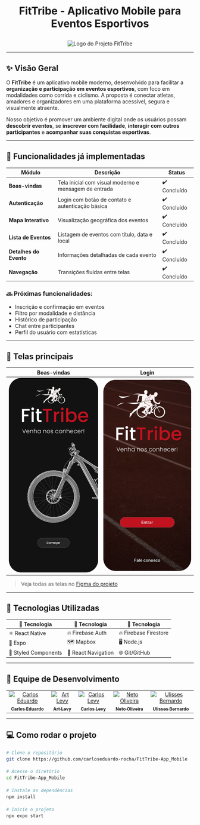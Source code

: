 # <p align="center">FitTribe - Aplicativo Mobile para Eventos Esportivos</p>

<p align="center">
  <img src="./assets/logo-FitTribe.png" alt="Logo do Projeto FitTribe" width="250"/>
</p>

---

## ✨ Visão Geral

O **FitTribe** é um aplicativo mobile moderno, desenvolvido para facilitar a **organização e participação em eventos esportivos**, com foco em modalidades como corrida e ciclismo. A proposta é conectar atletas, amadores e organizadores em uma plataforma acessível, segura e visualmente atraente.

Nosso objetivo é promover um ambiente digital onde os usuários possam **descobrir eventos**, se **inscrever com facilidade**, **interagir com outros participantes** e **acompanhar suas conquistas esportivas**.

---

## 🚀 Funcionalidades já implementadas

| Módulo                 | Descrição                                                | Status            |
|------------------------|------------------------------------------------------------|-------------------|
| **Boas-vindas**        | Tela inicial com visual moderno e mensagem de entrada     | ✔️ Concluído       |
| **Autenticação**       | Login com botão de contato e autenticação básica          | ✔️ Concluído       |
| **Mapa Interativo**    | Visualização geográfica dos eventos                       | ✔️ Concluído       |
| **Lista de Eventos**   | Listagem de eventos com título, data e local              | ✔️ Concluído       |
| **Detalhes do Evento** | Informações detalhadas de cada evento                     | ✔️ Concluído       |
| **Navegação**          | Transições fluídas entre telas                            | ✔️ Concluído       |

### 🔜 Próximas funcionalidades:
- Inscrição e confirmação em eventos  
- Filtro por modalidade e distância  
- Histórico de participação  
- Chat entre participantes  
- Perfil do usuário com estatísticas

---

## 📸 Telas principais

| Boas-vindas | Login |
|------------|--------|
| ![Boas-vindas](.//assets/Boas-vindas.png) | ![Login](./assets/Login.png) |

> Veja todas as telas no [Figma do projeto](https://www.figma.com/design/ABWPo8MZ19mHZetOu6WeUq/P.I?node-id=2069-11&t=gIiNGELolFAaCJUS-1)

---

## 📱 Tecnologias Utilizadas

| 🚀 Tecnologia       | 🚀 Tecnologia         | 🚀 Tecnologia          |
|---------------------|-----------------------|------------------------|
| ⚛️ React Native     | 🔥 Firebase Auth       | 🔥 Firebase Firestore  |
| 📱 Expo             | 🗺️ Mapbox              | 🖥️ Node.js             |
| 🎨 Styled Components| 🧪 React Navigation   | 🌐 Git/GitHub           |

---

## 👥 Equipe de Desenvolvimento

<table align="center">
  <tr>
    <td align="center">
      <a href="https://github.com/carloseduardo-rocha">
        <img src="https://avatars.githubusercontent.com/u/154270394?v=4" width="100px;" alt="Carlos Eduardo"/><br />
        <sub><b>Carlos Eduardo</b></sub>
      </a>
    </td>
    <td align="center">
      <a href="https://github.com/ArtLevy">
        <img src="https://github.com/ArtLevy.png" width="100px;" alt="Art Levy"/><br />
        <sub><b>Art Levy</b></sub>
      </a>
    </td>
    <td align="center">
      <a href="https://github.com/CarlosLevyM">
        <img src="https://github.com/CarlosLevyM.png" width="100px;" alt="Carlos Levy"/><br />
        <sub><b>Carlos Levy</b></sub>
      </a>
    </td>
    <td align="center">
      <a href="https://github.com/oliveriraneto">
        <img src="https://github.com/oliveriraneto.png" width="100px;" alt="Neto Oliveira"/><br />
        <sub><b>Neto Oliveira</b></sub>
      </a>
    </td>
    <td align="center">
      <a href="https://github.com/UlissesBernardo">
        <img src="https://github.com/UlissesBernardo.png" width="100px;" alt="Ulisses Bernardo"/><br />
        <sub><b>Ulisses Bernardo</b></sub>
      </a>
    </td>
  </tr>
</table>

---

## 💻 Como rodar o projeto

```bash
# Clone o repositório
git clone https://github.com/carloseduardo-rocha/FitTribe-App_Mobile

# Acesse o diretório
cd FitTribe-App_Mobile

# Instale as dependências
npm install

# Inicie o projeto
npx expo start
